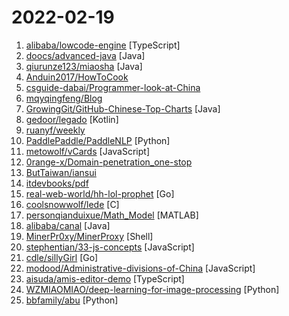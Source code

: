 # 2022-02-19

1. [alibaba/lowcode-engine](https://github.com/alibaba/lowcode-engine "") [TypeScript]
2. [doocs/advanced-java](https://github.com/doocs/advanced-java "😮 Core Interview Questions & Answers For Experienced Java(Backend) Developers | 互联网 Java 工程师进阶知识完全扫盲：涵盖高并发、分布式、高可用、微服务、海量数据处理等领域知识") [Java]
3. [qiurunze123/miaosha](https://github.com/qiurunze123/miaosha "⭐⭐⭐⭐秒杀系统设计与实现.互联网工程师进阶与分析🙋🐓") [Java]
4. [Anduin2017/HowToCook](https://github.com/Anduin2017/HowToCook "程序员在家做饭方法指南。") 
5. [csguide-dabai/Programmer-look-at-China](https://github.com/csguide-dabai/Programmer-look-at-China "介绍中国各二线以上城市的互联网环境以及生活成本") 
6. [mqyqingfeng/Blog](https://github.com/mqyqingfeng/Blog "冴羽写博客的地方，预计写四个系列：JavaScript深入系列、JavaScript专题系列、ES6系列、React系列。") 
7. [GrowingGit/GitHub-Chinese-Top-Charts](https://github.com/GrowingGit/GitHub-Chinese-Top-Charts "🇨🇳 GitHub中文排行榜，各语言分离设置「软件 / 资料」榜单，精准定位中文好项目。各取所需，互不干扰，高效学习。") [Java]
8. [gedoor/legado](https://github.com/gedoor/legado "阅读3.0, 阅读是一款可以自定义来源阅读网络内容的工具，为广大网络文学爱好者提供一种方便、快捷舒适的试读体验。") [Kotlin]
9. [ruanyf/weekly](https://github.com/ruanyf/weekly "科技爱好者周刊，每周五发布") 
10. [PaddlePaddle/PaddleNLP](https://github.com/PaddlePaddle/PaddleNLP "Easy-to-use and Fast NLP library with awesome model zoo, supporting wide-range of NLP tasks from research to industrial applications.") [Python]
11. [metowolf/vCards](https://github.com/metowolf/vCards "📡️ vCards 中国黄页 - 优化 iOS/Android 来电、信息界面体验") [JavaScript]
12. [0range-x/Domain-penetration_one-stop](https://github.com/0range-x/Domain-penetration_one-stop "域渗透一条龙") 
13. [ButTaiwan/iansui](https://github.com/ButTaiwan/iansui "芫荽，基於 Klee One 改造的學習用台灣繁體字型") 
14. [itdevbooks/pdf](https://github.com/itdevbooks/pdf "编程电子书，电子书，编程书籍，包括C，C#，Docker，Elasticsearch，Git，Hadoop，HeadFirst，Java，Javascript，jvm，Kafka，Linux，Maven，MongoDB，MyBatis，MySQL，Netty，Nginx，Python，RabbitMQ，Redis，Scala，Solr，Spark，Spring，SpringBoot，SpringCloud，TCPIP，Tomcat，Zookeeper，人工智能，大数据类，并发编程，数据库类，数据挖掘，新面试题，架构设计，算法系列，计算机类，设计模式，软件测试，重构优化，等更多分类") 
15. [real-web-world/hh-lol-prophet](https://github.com/real-web-world/hh-lol-prophet "lol 对局先知 上等马 牛马分析程序 选人阶段判断己方大爹 大坑, 明确对局目标 基于lol client api 合法不封号") [Go]
16. [coolsnowwolf/lede](https://github.com/coolsnowwolf/lede "Lean's OpenWrt source") [C]
17. [personqianduixue/Math_Model](https://github.com/personqianduixue/Math_Model "美国大学生数学建模竞赛、全国大学生数学建模竞赛、华为杯研究生数学建模、数学建模美赛论文，数学建模国赛论文、LaTeX模板、国赛LaTeX模板、美赛LaTeX模板、mathorcup历年论文、研究生数学建模历年论文、电工杯、华中赛、APMCM亚太地区数学建模、深圳杯、中青杯、华东杯、数维杯、东三省数学建模、认证杯、数学建模书籍、数学建模算法、国赛评阅要点、数学建模word模板、软件模型算法汇总、MATLAB算法、常用Matlab代码、智能算法、现代的算法、图论算法、优化算法") [MATLAB]
18. [alibaba/canal](https://github.com/alibaba/canal "阿里巴巴 MySQL binlog 增量订阅&消费组件") [Java]
19. [MinerPr0xy/MinerProxy](https://github.com/MinerPr0xy/MinerProxy "最稳定的ETH以太坊代理中转矿池程序，全新界面，支持ETH，ETC，抽水稳定不掉线，作者抽水千分之三，MinerProxy/矿池代理，支持TCP和SSL协议，支持自定义抽水，高性能高并发，支持web界面管理，包含自启动和进程守护，重启后可以自动运行，会放开防火墙和连接数限制，一键搞定。") [Shell]
20. [stephentian/33-js-concepts](https://github.com/stephentian/33-js-concepts "📜 每个 JavaScript 工程师都应懂的33个概念 @leonardomso") [JavaScript]
21. [cdle/sillyGirl](https://github.com/cdle/sillyGirl "傻妞机器人") [Go]
22. [modood/Administrative-divisions-of-China](https://github.com/modood/Administrative-divisions-of-China "中华人民共和国行政区划：省级（省份）、 地级（城市）、 县级（区县）、 乡级（乡镇街道）、 村级（村委会居委会） ，中国省市区镇村二级三级四级五级联动地址数据。") [JavaScript]
23. [aisuda/amis-editor-demo](https://github.com/aisuda/amis-editor-demo "amis 可视化编辑器示例 http://aisuda.github.io/amis-editor-demo") [TypeScript]
24. [WZMIAOMIAO/deep-learning-for-image-processing](https://github.com/WZMIAOMIAO/deep-learning-for-image-processing "deep learning for image processing including classification and object-detection etc.") [Python]
25. [bbfamily/abu](https://github.com/bbfamily/abu "阿布量化交易系统(股票，期权，期货，比特币，机器学习) 基于python的开源量化交易，量化投资架构") [Python]
